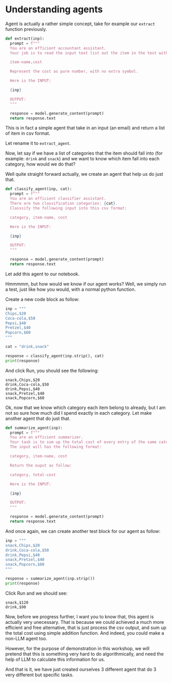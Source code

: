 # Understanding agents

Agent is actually a rather simple concept, take for example our `extract` function previously.

```py
def extract(inp):
  prompt = f"""
  You are an efficient accountant assistant.
  Your job is to read the input text list out the item in the test with the following csv format

  item-name,cost

  Represent the cost as pure number, with no extra symbol.

  Here is the INPUT:

  {inp}

  OUTPUT:
  """

  response = model.generate_content(prompt)
  return response.text
```

This is in fact a simple agent that take in an input (an email) and return a list of item in csv format.

Let rename it to `extract_agent`.

Now, let say if we have a list of categories that the item should fall into (for example: `drink` and `snack`) and we want to know which item fall into each category, how would we do that?

Well quite straight forward actually, we create an agent that help us do just that.

```py
def classify_agent(inp, cat):
  prompt = f"""
  You are an efficient classifier assistant.
  There are two classification categories: {cat}.
  Classsify the following input into this csv format:

  category, item-name, cost

  Here is the INPUT:

  {inp}

  OUTPUT:
  """

  response = model.generate_content(prompt)
  return response.text
```

Let add this agent to our notebook.

Hmmmmm, but how would we know if our agent works? Well, we simply run a test, just like how you would, with a normal python function.

Create a new code block as follow:

```py
inp = """
Chips,$20
Coca-cola,$50
Pepsi,$40
Pretzel,$40
Popcorn,$60
"""

cat = "drink,snack"

response = classify_agent(inp.strip(), cat)
print(response)
```

And click Run, you should see the following:

```
snack,Chips,$20
drink,Coca-cola,$50
drink,Pepsi,$40
snack,Pretzel,$40
snack,Popcorn,$60
```

Ok, now that we know which category each item belong to already, but I am not so sure how much did I spend exactly in each category. Let make another agent that do just that.

```py
def summarize_agent(inp):
  prompt = f"""
  You are an efficient summarizer.
  Your task is to sum up the total cost of every entry of the same category of the following input.
  The input will has the following format:

  category, item-name, cost

  Return the ouput as follow:

  category, total-cost

  Here is the INPUT:

  {inp}

  OUTPUT:
  """

  response = model.generate_content(prompt)
  return response.text
```

And once again, we can create another test block for our agent as follow:

```py
inp = """
snack,Chips,$20
drink,Coca-cola,$50
drink,Pepsi,$40
snack,Pretzel,$40
snack,Popcorn,$60
"""

response = summarize_agent(inp.strip())
print(response)
```

Click Run and we should see:

```
snack,$120
drink,$90
```

Now, before we progress further, I want you to know that, this agent is actually very unecessary. That is because we could achieved a much more efficient and free alternative, that is just process the csv output, and sum up the total cost using simple addition function. And indeed, you could make a non-LLM agent too.

However, for the purpose of demonstration in this workshop, we will pretend that this is something very hard to do algorithmically, and need the help of LLM to calculate this information for us.

And that is it, we have just created ourselves 3 different agent that do 3 very different but specific tasks.
